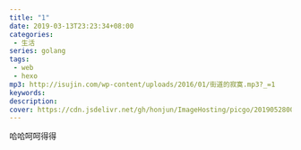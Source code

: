 ```yaml
---
title: "1"
date: 2019-03-13T23:23:34+08:00
categories: 
 - 生活
series: golang
tags: 
 - web
 - hexo
mp3: http://isujin.com/wp-content/uploads/2016/01/街道的寂寞.mp3?_=1
keywords:
description:
cover: https://cdn.jsdelivr.net/gh/honjun/ImageHosting/picgo/20190528000025.png
---
```

哈哈呵呵得得